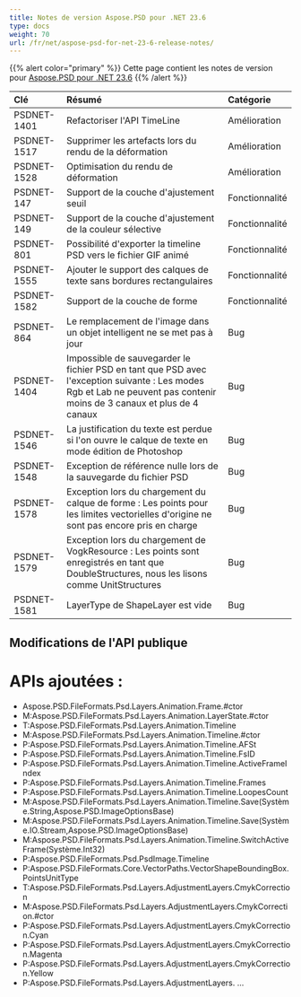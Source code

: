 ```yaml
---
title: Notes de version Aspose.PSD pour .NET 23.6
type: docs
weight: 70
url: /fr/net/aspose-psd-for-net-23-6-release-notes/
---
```


{{% alert color="primary" %}}
Cette page contient les notes de version pour [Aspose.PSD pour .NET 23.6](https://www.nuget.org/packages/Aspose.PSD/)
{{% /alert %}}

| **Clé**     | **Résumé**                                                                                                                                      | **Catégorie** |
|:------------|:-------------------------------------------------------------------------------------------------------------------------------------------------|:-------------|
| PSDNET-1401 | Refactoriser l'API TimeLine                                                                                                                      | Amélioration  |
| PSDNET-1517 | Supprimer les artefacts lors du rendu de la déformation                                                                                           | Amélioration  |
| PSDNET-1528 | Optimisation du rendu de déformation                                                                                                             | Amélioration  |
| PSDNET-147  | Support de la couche d'ajustement seuil                                                                                                           | Fonctionnalité |
| PSDNET-149  | Support de la couche d'ajustement de la couleur sélective                                                                                         | Fonctionnalité |
| PSDNET-801  | Possibilité d'exporter la timeline PSD vers le fichier GIF animé                                                                                 | Fonctionnalité |
| PSDNET-1555 | Ajouter le support des calques de texte sans bordures rectangulaires                                                                              | Fonctionnalité |
| PSDNET-1582 | Support de la couche de forme                                                                                                                    | Fonctionnalité |
| PSDNET-864  | Le remplacement de l'image dans un objet intelligent ne se met pas à jour                                                                        | Bug          |
| PSDNET-1404 | Impossible de sauvegarder le fichier PSD en tant que PSD avec l'exception suivante : Les modes Rgb et Lab ne peuvent pas contenir moins de 3 canaux et plus de 4 canaux | Bug          |
| PSDNET-1546 | La justification du texte est perdue si l'on ouvre le calque de texte en mode édition de Photoshop                                               | Bug          |
| PSDNET-1548 | Exception de référence nulle lors de la sauvegarde du fichier PSD                                                                                | Bug          |
| PSDNET-1578 | Exception lors du chargement du calque de forme : Les points pour les limites vectorielles d'origine ne sont pas encore pris en charge          | Bug          |
| PSDNET-1579 | Exception lors du chargement de VogkResource : Les points sont enregistrés en tant que DoubleStructures, nous les lisons comme UnitStructures   | Bug          |
| PSDNET-1581 | LayerType de ShapeLayer est vide                                                                                                                 | Bug          |


## **Modifications de l'API publique**
# **APIs ajoutées :**
- Aspose.PSD.FileFormats.Psd.Layers.Animation.Frame.#ctor
- M:Aspose.PSD.FileFormats.Psd.Layers.Animation.LayerState.#ctor
- T:Aspose.PSD.FileFormats.Psd.Layers.Animation.Timeline
- M:Aspose.PSD.FileFormats.Psd.Layers.Animation.Timeline.#ctor
- P:Aspose.PSD.FileFormats.Psd.Layers.Animation.Timeline.AFSt
- P:Aspose.PSD.FileFormats.Psd.Layers.Animation.Timeline.FsID
- P:Aspose.PSD.FileFormats.Psd.Layers.Animation.Timeline.ActiveFrameIndex
- P:Aspose.PSD.FileFormats.Psd.Layers.Animation.Timeline.Frames
- P:Aspose.PSD.FileFormats.Psd.Layers.Animation.Timeline.LoopesCount
- M:Aspose.PSD.FileFormats.Psd.Layers.Animation.Timeline.Save(Système.String,Aspose.PSD.ImageOptionsBase)
- M:Aspose.PSD.FileFormats.Psd.Layers.Animation.Timeline.Save(Système.IO.Stream,Aspose.PSD.ImageOptionsBase)
- M:Aspose.PSD.FileFormats.Psd.Layers.Animation.Timeline.SwitchActiveFrame(Système.Int32)
- P:Aspose.PSD.FileFormats.Psd.PsdImage.Timeline
- P:Aspose.PSD.FileFormats.Core.VectorPaths.VectorShapeBoundingBox.PointsUnitType
- T:Aspose.PSD.FileFormats.Psd.Layers.AdjustmentLayers.CmykCorrection
- M:Aspose.PSD.FileFormats.Psd.Layers.AdjustmentLayers.CmykCorrection.#ctor
- P:Aspose.PSD.FileFormats.Psd.Layers.AdjustmentLayers.CmykCorrection.Cyan
- P:Aspose.PSD.FileFormats.Psd.Layers.AdjustmentLayers.CmykCorrection.Magenta
- P:Aspose.PSD.FileFormats.Psd.Layers.AdjustmentLayers.CmykCorrection.Yellow
- P:Aspose.PSD.FileFormats.Psd.Layers.AdjustmentLayers. 
...